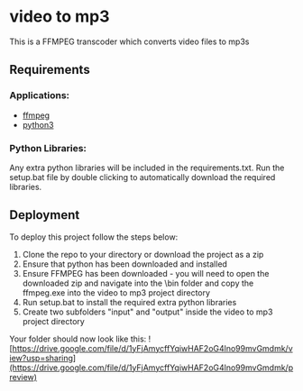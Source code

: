 # video to mp3

This is a FFMPEG transcoder which converts video files to mp3s

## Requirements

### Applications:

* [ffmpeg](https://www.gyan.dev/ffmpeg/builds/ffmpeg-release-essentials.zip)
* [python3](https://www.python.org/downloads/release/python-3104/)

### Python Libraries:

Any extra python libraries will be included in the requirements.txt. Run the setup.bat file by double clicking to automatically download the required libraries.

## Deployment

To deploy this project follow the steps below:

1. Clone the repo to your directory or download the project as a zip
1. Ensure that python has been downloaded and installed
1. Ensure FFMPEG has been downloaded - you will need to open the downloaded zip and navigate into the \bin folder and copy the ffmpeg.exe into the video to mp3 project directory
1. Run setup.bat to install the required extra python libraries
1. Create two subfolders "input" and "output" inside the video to mp3 project directory

Your folder should now look like this:
![https://drive.google.com/file/d/1yFjAmycffYqiwHAF2oG4lno99mvGmdmk/view?usp=sharing](https://drive.google.com/file/d/1yFjAmycffYqiwHAF2oG4lno99mvGmdmk/preview)
